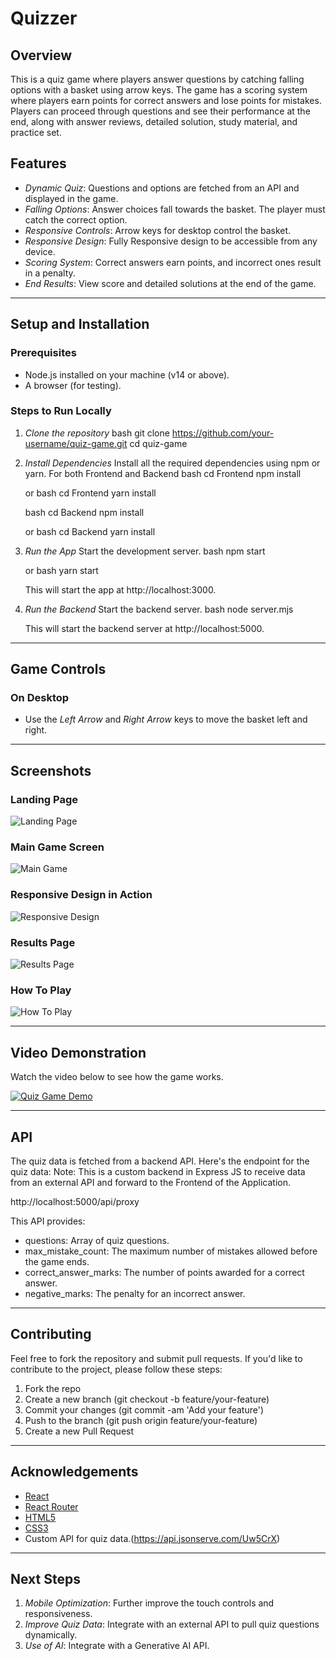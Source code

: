 # Quizzer

## Overview
This is a quiz game where players answer questions by catching falling options with a basket using arrow keys. The game has a scoring system where players earn points for correct answers and lose points for mistakes. Players can proceed through questions and see their performance at the end, along with answer reviews, detailed solution, study material, and practice set.

## Features
- *Dynamic Quiz*: Questions and options are fetched from an API and displayed in the game.
- *Falling Options*: Answer choices fall towards the basket. The player must catch the correct option.
- *Responsive Controls*: Arrow keys for desktop control the basket.
- *Responsive Design*: Fully Responsive design to be accessible from any device.
- *Scoring System*: Correct answers earn points, and incorrect ones result in a penalty.
- *End Results*: View score and detailed solutions at the end of the game.

---

## Setup and Installation

### Prerequisites
- Node.js installed on your machine (v14 or above).
- A browser (for testing).

### Steps to Run Locally

1. *Clone the repository*
   bash
   git clone https://github.com/your-username/quiz-game.git
   cd quiz-game
   

2. *Install Dependencies*
   Install all the required dependencies using npm or yarn. For both Frontend and Backend
   bash
   cd Frontend
   npm install
   
   or
   bash
   cd Frontend
   yarn install

   bash
   cd Backend
   npm install
   
   or
   bash
   cd Backend
   yarn install
   

4. *Run the App*
   Start the development server.
   bash
   npm start
   
   or
   bash
   yarn start
   

   This will start the app at http://localhost:3000.

5. *Run the Backend*
   Start the backend server.
   bash
   node server.mjs

   This will start the backend server at http://localhost:5000.

---

## Game Controls

### On Desktop
- Use the *Left Arrow* and *Right Arrow* keys to move the basket left and right.

---

## Screenshots

### Landing Page
![Landing Page](./assets/Screenshot1.png)

### Main Game Screen
![Main Game](./assets/Screenshot2.png)

### Responsive Design in Action
![Responsive Design](./assets/Screenshot3.png)

### Results Page
![Results Page](./assets/Screenshot4.png)

### How To Play
![How To Play](./assets/Screenshot5.png)

---

## Video Demonstration

Watch the video below to see how the game works.

[![Quiz Game Demo](./assets/Screenshot2.png)](https://drive.google.com/file/d/1X6_w9W7tbE6VdGLwy99bC-mmsl41YXz5/view?usp=sharing)

---

## API

The quiz data is fetched from a backend API. Here's the endpoint for the quiz data:
Note: This is a custom backend in Express JS to receive data from an external API and forward to the Frontend of the Application.

http://localhost:5000/api/proxy


This API provides:
- questions: Array of quiz questions.
- max_mistake_count: The maximum number of mistakes allowed before the game ends.
- correct_answer_marks: The number of points awarded for a correct answer.
- negative_marks: The penalty for an incorrect answer.

---

## Contributing

Feel free to fork the repository and submit pull requests. If you'd like to contribute to the project, please follow these steps:

1. Fork the repo
2. Create a new branch (git checkout -b feature/your-feature)
3. Commit your changes (git commit -am 'Add your feature')
4. Push to the branch (git push origin feature/your-feature)
5. Create a new Pull Request

---

## Acknowledgements

- [React](https://reactjs.org/)
- [React Router](https://reactrouter.com/)
- [HTML5](https://www.w3.org/TR/html5/)
- [CSS3](https://www.w3.org/TR/css3/)
- Custom API for quiz data.(https://api.jsonserve.com/Uw5CrX)

---

## Next Steps

1. *Mobile Optimization*: Further improve the touch controls and responsiveness.
2. *Improve Quiz Data*: Integrate with an external API to pull quiz questions dynamically.
3. *Use of AI*: Integrate with a Generative AI API.
